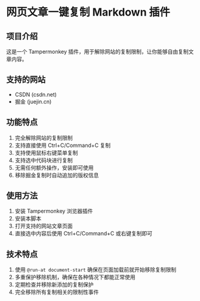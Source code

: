 # 网页文章一键复制 Markdown 插件

## 项目介绍
这是一个 Tampermonkey 插件，用于解除网站的复制限制，让你能够自由复制文章内容。

## 支持的网站
- CSDN (csdn.net)
- 掘金 (juejin.cn)

## 功能特点
1. 完全解除网站的复制限制
2. 支持直接使用 Ctrl+C/Command+C 复制
3. 支持使用鼠标右键菜单复制
4. 支持选中代码块进行复制
5. 无需任何额外操作，安装即可使用
6. 移除掘金复制时自动追加的版权信息

## 使用方法
1. 安装 Tampermonkey 浏览器插件
2. 安装本脚本
3. 打开支持的网站文章页面
4. 直接选中内容后使用 Ctrl+C/Command+C 或右键复制即可

## 技术特点
1. 使用 `@run-at document-start` 确保在页面加载前就开始移除复制限制
2. 多重保护移除机制，确保在各种情况下都能正常使用
3. 定期检查并移除新添加的复制保护
4. 完全移除所有复制相关的限制性事件